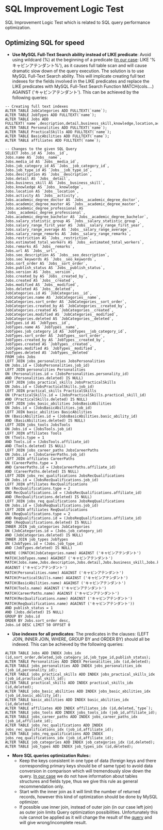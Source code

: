 # SQL Improvement Logic Test
SQL Improvement Logic Test which is related to SQL query performance optimization.

## Optimizing SQL for speed 
* **Use MySQL Full-Text Search ability instead of LIKE predicate**: Avoid using wildcard (%) at the beginning of a predicate ([in our case](original.sql): LIKE '%キャビンアテンダント%'), as it causes full table scan and will cause dramatic slow down of the query execution. The solution is to use MySQL Full-Text Search ability. This will implicate creating full text indexes for the fields involved in the LIKE predicates and replace the LIKE predicates with MySQL Full-Text Search Function MATCH(cols....) AGAINST ('キャビンアテンダント'). This can be achieved by the following queries:
```
-- Creating full text indexes
ALTER TABLE JobCategories ADD FULLTEXT(`name`);
ALTER TABLE JobTypes ADD FULLTEXT(`name`);
ALTER TABLE Jobs ADD FULLTEXT(`name`,description,detail,business_skill,knowledge,location,activity,salary_statistic_group,salary_range_remarks,restriction,remarks);
ALTER TABLE Personalities ADD FULLTEXT(`name`);
ALTER TABLE PracticalSkills ADD FULLTEXT(`name`);
ALTER TABLE BasicAbilities ADD FULLTEXT(`name`);
ALTER TABLE affiliates ADD FULLTEXT(`name`);
```

```
-- Changes to the given SQL Query
SELECT Jobs.id AS `Jobs__id`,
Jobs.name AS `Jobs__name`,
Jobs.media_id AS `Jobs__media_id`,
Jobs.job_category_id AS `Jobs__job_category_id`,
Jobs.job_type_id AS `Jobs__job_type_id`,
Jobs.description AS `Jobs__description`,
Jobs.detail AS `Jobs__detail`,
Jobs.business_skill AS `Jobs__business_skill`,
Jobs.knowledge AS `Jobs__knowledge`,
Jobs.location AS `Jobs__location`,
Jobs.activity AS `Jobs__activity`,
Jobs.academic_degree_doctor AS `Jobs__academic_degree_doctor`,
Jobs.academic_degree_master AS `Jobs__academic_degree_master`,
Jobs.academic_degree_professional AS `Jobs__academic_degree_professional`,
Jobs.academic_degree_bachelor AS `Jobs__academic_degree_bachelor`,
Jobs.salary_statistic_group AS `Jobs__salary_statistic_group`,
Jobs.salary_range_first_year AS `Jobs__salary_range_first_year`,
Jobs.salary_range_average AS `Jobs__salary_range_average`,
Jobs.salary_range_remarks AS `Jobs__salary_range_remarks`,
Jobs.restriction AS `Jobs__restriction`,
Jobs.estimated_total_workers AS `Jobs__estimated_total_workers`,
Jobs.remarks AS `Jobs__remarks`,
Jobs.url AS `Jobs__url`,
Jobs.seo_description AS `Jobs__seo_description`,
Jobs.seo_keywords AS `Jobs__seo_keywords`,
Jobs.sort_order AS `Jobs__sort_order`,
Jobs.publish_status AS `Jobs__publish_status`,
Jobs.version AS `Jobs__version`,
Jobs.created_by AS `Jobs__created_by`,
Jobs.created AS `Jobs__created`,
Jobs.modified AS `Jobs__modified`,
Jobs.deleted AS `Jobs__deleted`,
JobCategories.id AS `JobCategories__id`,
JobCategories.name AS `JobCategories__name`,
JobCategories.sort_order AS `JobCategories__sort_order`,
JobCategories.created_by AS `JobCategories__created_by`,
JobCategories.created AS `JobCategories__created`,
JobCategories.modified AS `JobCategories__modified`,
JobCategories.deleted AS `JobCategories__deleted`,
JobTypes.id AS `JobTypes__id`,
JobTypes.name AS `JobTypes__name`,
JobTypes.job_category_id AS `JobTypes__job_category_id`,
JobTypes.sort_order AS `JobTypes__sort_order`,
JobTypes.created_by AS `JobTypes__created_by`,
JobTypes.created AS `JobTypes__created`,
JobTypes.modified AS `JobTypes__modified`,
JobTypes.deleted AS `JobTypes__deleted`
FROM jobs Jobs
LEFT JOIN jobs_personalities JobsPersonalities
ON Jobs.id = (JobsPersonalities.job_id)
LEFT JOIN personalities Personalities
ON (Personalities.id = (JobsPersonalities.personality_id)
AND (Personalities.deleted) IS NULL)
LEFT JOIN jobs_practical_skills JobsPracticalSkills
ON Jobs.id = (JobsPracticalSkills.job_id)
LEFT JOIN practical_skills PracticalSkills
ON (PracticalSkills.id = (JobsPracticalSkills.practical_skill_id)
AND (PracticalSkills.deleted) IS NULL)
LEFT JOIN jobs_basic_abilities JobsBasicAbilities
ON Jobs.id = (JobsBasicAbilities.job_id)
LEFT JOIN basic_abilities BasicAbilities
ON (BasicAbilities.id = (JobsBasicAbilities.basic_ability_id)
AND (BasicAbilities.deleted) IS NULL)
LEFT JOIN jobs_tools JobsTools
ON Jobs.id = (JobsTools.job_id)
LEFT JOIN affiliates Tools
ON (Tools.type = 1
AND Tools.id = (JobsTools.affiliate_id)
AND (Tools.deleted) IS NULL)
LEFT JOIN jobs_career_paths JobsCareerPaths
ON Jobs.id = (JobsCareerPaths.job_id)
LEFT JOIN affiliates CareerPaths
ON (CareerPaths.type = 3
AND CareerPaths.id = (JobsCareerPaths.affiliate_id)
AND (CareerPaths.deleted) IS NULL)
LEFT JOIN jobs_rec_qualifications JobsRecQualifications
ON Jobs.id = (JobsRecQualifications.job_id)
LEFT JOIN affiliates RecQualifications
ON (RecQualifications.type = 2
AND RecQualifications.id = (JobsRecQualifications.affiliate_id)
AND (RecQualifications.deleted) IS NULL)
LEFT JOIN jobs_req_qualifications JobsReqQualifications
ON Jobs.id = (JobsReqQualifications.job_id)
LEFT JOIN affiliates ReqQualifications
ON (ReqQualifications.type = 2
AND ReqQualifications.id = (JobsReqQualifications.affiliate_id)
AND (ReqQualifications.deleted) IS NULL)
INNER JOIN job_categories JobCategories
ON (JobCategories.id = (Jobs.job_category_id)
AND (JobCategories.deleted) IS NULL)
INNER JOIN job_types JobTypes
ON (JobTypes.id = (Jobs.job_type_id)
AND (JobTypes.deleted) IS NULL)
WHERE ((MATCH(JobCategories.name) AGAINST ('キャビンアテンダント')
MATCH(JobTypes.name) AGAINST ('キャビンアテンダント')
MATCH(Jobs.name,Jobs.description,Jobs.detail,Jobs.business_skill,Jobs.knowledge,Jobs.location,Jobs.activity,Jobs.salary_statistic_group,Jobs.salary_range_remarks,Jobs.restriction,Jobs.remarks) AGAINST ('キャビンアテンダント')
MATCH(Personalities.name) AGAINST ('キャビンアテンダント')
MATCH(PracticalSkills.name) AGAINST ('キャビンアテンダント')
MATCH(BasicAbilities.name) AGAINST ('キャビンアテンダント')
MATCH(Tools.name) AGAINST ('キャビンアテンダント')
MATCH(CareerPaths.name) AGAINST ('キャビンアテンダント')
MATCH(RecQualifications.name) AGAINST ('キャビンアテンダント')
MATCH(ReqQualifications.name) AGAINST ('キャビンアテンダント'))
AND publish_status = 1
AND (Jobs.deleted) IS NULL)
GROUP BY Jobs.id
ORDER BY Jobs.sort_order desc,
Jobs.id DESC LIMIT 50 OFFSET 0
```

* **Use indexes for all predicates**: The predicates in the clauses: (LEFT JOIN, INNER JOIN, WHERE, GROUP BY and ORDER BY) should all be indexed. This can be achieved by the following queries:
```
ALTER TABLE Jobs ADD INDEX Jobs_idx (id,sort_order,deleted,job_category_id,job_type_id,publish_status);
ALTER TABLE Personalities ADD INDEX Personalities_idx (id,deleted);
ALTER TABLE jobs_personalities ADD INDEX jobs_personalities_idx (job_id,personality_id);
ALTER TABLE jobs_practical_skills ADD INDEX jobs_practical_skills_idx (job_id,practical_skill_id);
ALTER TABLE practical_skills ADD INDEX practical_skills_idx (id,deleted);
ALTER TABLE jobs_basic_abilities ADD INDEX jobs_basic_abilities_idx (job_id,basic_ability_id);
ALTER TABLE basic_abilities ADD INDEX basic_abilities_idx (id,deleted);
ALTER TABLE affiliates ADD INDEX affiliates_idx (id,deleted,`type`);
ALTER TABLE jobs_tools ADD INDEX jobs_tools_idx (job_id,affiliate_id);
ALTER TABLE jobs_career_paths ADD INDEX jobs_career_paths_idx (job_id,affiliate_id);
ALTER TABLE jobs_rec_qualifications ADD INDEX jobs_rec_qualifications_idx (job_id,affiliate_id);
ALTER TABLE jobs_req_qualifications ADD INDEX jobs_req_qualifications_idx (job_id,affiliate_id);
ALTER TABLE job_categories ADD INDEX job_categories_idx (id,deleted);
ALTER TABLE job_types ADD INDEX job_types_idx (id,deleted);
```

* **More SQL queries optimization Rules:**: 
	* Keep the keys consistent in one type of data (foreign keys and there corresponding primary keys should be of same type) to avoid data conversion in comparison which will tremendously slow down the query. [In our case](original.sql) we do not have information about tables structures and fields type, thus we give this rule as general recommendation only.
	* Start with the inner join as it will limit the number of returned records, however this kind of optimization should be done by MySQL optimizer.
	* If possible use inner join, instead of outer join (in our case left join) as outer join limits Query optimization possibilities. Unfortunately this rule cannot be applied as it will change the result of the [query](original.sql) and will give wrong/incomplete result.
 
